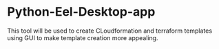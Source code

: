 # Python-Eel-Desktop-app

This tool will be used to create CLoudformation and terraform templates using GUI to make template creation more appealing.

